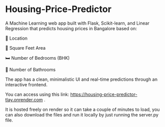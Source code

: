﻿# Housing-Price-Predictor
A Machine Learning web app built with Flask, Scikit-learn, and Linear Regression that predicts housing prices in Bangalore based on:

📍 Location

📏 Square Feet Area

🛏️ Number of Bedrooms (BHK)

🚿 Number of Bathrooms

The app has a clean, minimalistic UI and real-time predictions through an interactive frontend.

You can access using this link: https://housing-price-predictor-tlay.onrender.com .

It is hosted freely on render so it can take a couple of minutes to load, you can also download the files and run it locally by just running the server.py file.


